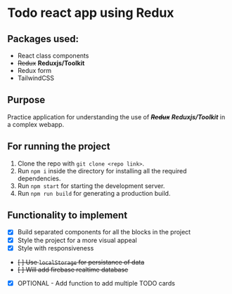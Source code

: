 # Todo react app using Redux

## Packages used:

- React class components
- ~~Redux~~ **Reduxjs/Toolkit**
- Redux form
- TailwindCSS

## Purpose

Practice application for understanding the use of ~~_**Redux**_~~ _**Reduxjs/Toolkit**_ in a complex webapp.

## For running the project

1. Clone the repo with `git clone <repo link>`.
2. Run `npm i` inside the directory for installing all the required dependencies.
3. Run `npm start` for starting the development server.
4. Run `npm run build` for generating a production build.

## Functionality to implement

- [x] Build separated components for all the blocks in the project
- [x] Style the project for a more visual appeal
- [x] Style with responsiveness
- ~~[ ] Use `localStorage` for persistance of data~~
- ~~[ ] Will add firebase realtime database~~
- [x] OPTIONAL - Add function to add multiple TODO cards
